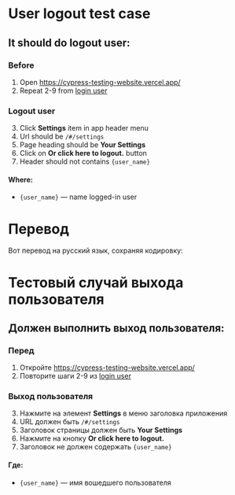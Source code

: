 # User logout test case

## It should do logout user:

### Before
1. Open https://cypress-testing-website.vercel.app/
2. Repeat 2-9 from [login user](login_user.md)

### Logout user
3. Click **Settings** item in app header menu
4. Url should be `/#/settings`
5. Page heading should be **Your Settings**
6. Click on **Or click here to logout.** button
7. Header should not contains `{user_name}`

#### Where:
* `{user_name}` — name logged-in user

Перевод
=============

Вот перевод на русский язык, сохраняя кодировку:

# Тестовый случай выхода пользователя

## Должен выполнить выход пользователя:

### Перед
1. Откройте https://cypress-testing-website.vercel.app/
2. Повторите шаги 2-9 из [login user](login_user.md)

### Выход пользователя
3. Нажмите на элемент **Settings** в меню заголовка приложения
4. URL должен быть `/#/settings`
5. Заголовок страницы должен быть **Your Settings**
6. Нажмите на кнопку **Or click here to logout.**
7. Заголовок не должен содержать `{user_name}`

#### Где:
* `{user_name}` — имя вошедшего пользователя